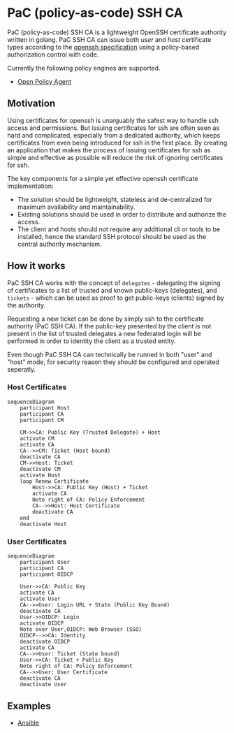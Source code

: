 # PaC (policy-as-code) SSH CA

PaC (policy-as-code) SSH CA is a lightweight OpenSSH certificate authority written in golang.
PaC SSH CA can issue both _user_ and _host_ certificate types according to the [openssh specification](https://cvsweb.openbsd.org/src/usr.bin/ssh/PROTOCOL.certkeys?rev=1.8) using a policy-based authorization control with code.

Currently the following policy engines are supported.

- [Open Policy Agent](https://www.openpolicyagent.org/)

## Motivation

Using certificates for openssh is unarguably the safest way to handle ssh access and permissions.
But issuing certificates for ssh are often seen as hard and complicated, especially from a dedicated authority, which keeps certificates from even being introduced for ssh in the first place.
By creating an application that makes the process of issuing certificates for ssh as simple and effective as possible will reduce the risk of ignoring certificates for ssh.

The key components for a simple yet effective openssh certificate implementation:

- The solution should be lightweight, stateless and de-centralized for maximum availability and maintainability.
- Existing solutions should be used in order to distribute and authorize the access.
- The client and hosts should not require any additional cli or tools to be installed, hence the standard SSH protocol should be used as the central authority mechanism.

## How it works

PaC SSH CA works with the concept of `delegates` - delegating the signing of certificates to a list of trusted and known public-keys (delegates), and `tickets` - which can be used as proof to get public-keys (clients) signed by the authority.

Requesting a new ticket can be done by simply ssh to the certificate authority (PaC SSH CA). If the public-key presented by the client is not present in the list of trusted delegates a new federated login will be performed in order to identity the client as a trusted entity.

Even though PaC SSH CA can technically be runned in both "user" and "host" mode, for security reason they should be configured and operated seperatly.

### Host Certificates

```mermaid
sequenceDiagram
    participant Host
    participant CA
    participant CM

    CM->>CA: Public Key (Trusted Delegate) + Host
    activate CM
    activate CA
    CA-->>CM: Ticket (Host bound)
    deactivate CA
    CM->>Host: Ticket
    deactivate CM
    activate Host
    loop Renew Certificate
        Host->>CA: Public Key (Host) + Ticket
        activate CA
        Note right of CA: Policy Enforcement
        CA-->>Host: Host Certificate
        deactivate CA
    end
    deactivate Host
```

### User Certificates

```mermaid
sequenceDiagram
    participant User
    participant CA
    participant OIDCP

    User->>CA: Public Key
    activate CA
    activate User
    CA-->>User: Login URL + State (Public Key Bound)
    deactivate CA
    User->>OIDCP: Login
    activate OIDCP
    Note over User,OIDCP: Web Browser (SSO)
    OIDCP-->>CA: Identity
    deactivate OIDCP
    activate CA
    CA-->>User: Ticket (State bound)
    User->>CA: Ticket + Public Key
    Note right of CA: Policy Enforcement
    CA-->>User: User Certificate
    deactivate CA
    deactivate User
```

## Examples

- [Ansible](examples/ansible/README.md)